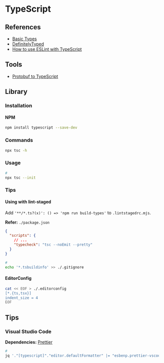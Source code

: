 # TypeScript

<!--
https://app.pluralsight.com/library/courses/react-apps-typescript-building/table-of-contents
https://app.pluralsight.com/library/courses/getting-started-typescript/table-of-contents

https://github.com/adotando-pet/monorepo/tree/840301e005f024892e9ce7dd6640525010308596

https://app.pluralsight.com/paths/skills/typescript-core-language
https://app.pluralsight.com/library/courses/typescript-compiler/table-of-contents

https://blog.logrocket.com/types-vs-interfaces-in-typescript/

https://linkedin.com/learning/typescript-essential-training/

https://linkedin.com/learning/learning-typescript-2/
https://linkedin.com/learning/typescript-object-oriented-programming/

https://linkedin.com/learning/typescript-upgrades-and-features/
https://linkedin.com/learning/typescript-for-node-js-developers/
-->

## References

- [Basic Types](https://www.typescriptlang.org/docs/handbook/basic-types.html)
- [DefinitelyTyped](https://definitelytyped.org/)
- [How to use ESLint with TypeScript](https://khalilstemmler.com/blogs/typescript/eslint-for-typescript/)

## Tools

- [Protobuf to TypeScript](https://geotho.github.io/protobuf-to-typescript/)

## Library

### Installation

#### NPM

```sh
npm install typescript --save-dev
```

### Commands

```sh
npx tsc -h
```

### Usage

```sh
#
npx tsc --init
```

<!--
{
  "compilerOptions": {
    "removeComments": true,
    "preserveConstEnums": true,
    "alwaysStrict": true,
    "strictNullChecks": true,
    "noUncheckedIndexedAccess": true,
    "noImplicitAny": true,
    "noImplicitReturns": true,
    "noImplicitThis": true,
    "noUnusedLocals": true,
    "noUnusedParameters": true,
    "allowUnreachableCode": false,
    "noFallthroughCasesInSwitch": true,
    "outDir": "out",
    "declaration": true,
    "sourceMap": true,
    "allowSyntheticDefaultImports": true,
  },
}
-->

### Tips

#### Using with lint-staged

Add `'**/*.ts?(x)': () => 'npm run build-types'` to `.lintstagedrc.mjs`.

**Refer:** `./package.json`

```json
{
  "scripts": {
    // ...
    "typecheck": "tsc --noEmit --pretty"
  }
}
```

```sh
#
echo '*.tsbuildinfo' >> ./.gitignore
```

#### EditorConfig

```sh
cat << EOF > ./.editorconfig
[*.{ts,tsx}]
indent_size = 4
EOF
```

## Tips

### Visual Studio Code

**Dependencies:** [Prettier](/prettier.md#visual-studio-code)

```sh
#
jq '."[typescript]"."editor.defaultFormatter" |= "esbenp.prettier-vscode"' "$PWD/.vscode/settings.json" | sponge "$PWD/.vscode/settings.json"
```
